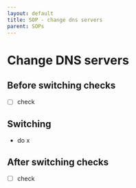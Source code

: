 ```yaml
---
layout: default
title: SOP - change dns servers
parent: SOPs
---
```


# Change DNS servers

## Before switching checks

- [ ] check

## Switching

- do x

## After switching checks

- [ ] check
